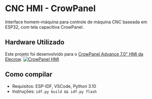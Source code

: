 # CNC HMI - CrowPanel

Interface homem-máquina para controle de máquina CNC baseada em ESP32, com tela capacitiva CrowPanel.

## Hardware Utilizado

Este projeto foi desenvolvido para o [CrowPanel Advance 7.0" HMI da Elecrow](https://www.elecrow.com/crowpanel-advance-7-0-hmi-esp32-ai-display-800x480-artificial-intelligent-ips-touch-screen-support-meshtastic-and-arduino-lvgl-micropython.html).
[![CrowPanel HMI]([https://www.elecrow.com/media/catalog/product/cache/3c3906de92ef8b3d8228b8fcf9e68e78/c/r/crowpanel-advance-7.0_1.jpg)](https://www.elecrow.com/crowpanel-advance-7-0-hmi-esp32-ai-display-800x480-artificial-intelligent-ips-touch-screen-support-meshtastic-and-arduino-lvgl-micropython.html](https://www.openhasp.com/0.7.0/hardware/elecrow/images/crowpanel-hmi-rgb70-front.jpg))



## Como compilar
- Requisitos: ESP-IDF, VSCode, Python 3.10
- Instruções: `idf.py build && idf.py flash`
